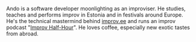 Ando is a software developer moonlighting as an improviser. 
He studies, teaches and performs improv in Estonia and in 
festivals around Europe. He's the technical mastermind behind 
[improv.ee](http://improv.ee) and runs an improv podcast "[Improv Half-Hour](https://pooltund.improv.ee)". 
He loves coffee, especially new exotic tastes from abroad.
